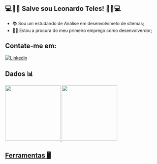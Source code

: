 ##  💻👋🏼 Salve sou Leonardo Teles! 👋🏼💻


- 📚 Sou um estudando de Análise em desenvolvimeto de sitemas;
- 🤝🏼 Estou a procura do meu primeiro emprego como desenvolverdor;

 ## Contate-me em:

[![Linkedin](https://img.shields.io/badge/Linkedin-2867b2?style=for-the-badge&logo=linkedin&logoColor=white)](https://www.linkedin.com/in/leonardotelesdev/)

##  Dados 📊
<div>
  <a href="https://github.com/Leo-Teles">
  <img height = "180em" src = "https://github-readme-stats.vercel.app/api?username=Leo-Teles&show_icons=true&theme=dark&include_all_commits=true&count_private=true" />
    <img height = "180em" src = "https://github-readme-stats.vercel.app/api/top-langs/?username=Leo-Teles&layout=compact&langs_count=7&theme=dark" />

##  Ferramentas 🖥️
